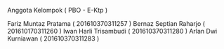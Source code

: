 Anggota Kelompok ( PBO - E-Ktp )

Fariz Muntaz Pratama    ( 201610370311257 )
Bernaz Septian Raharjo  ( 201610170311260 )
Iwan Harli Trisambudi   ( 201610370311280 )
Arlan Dwi Kurniawan     ( 201610370311283 )
